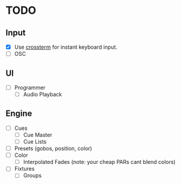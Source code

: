 # TODO

## Input

- [x] Use [crossterm](https://github.com/crossterm-rs/crossterm) for instant keyboard input.
- [ ] OSC

## UI

- [ ] Programmer
  - [ ] Audio Playback

## Engine

- [ ] Cues
  - [ ] Cue Master
  - [ ] Cue Lists
- [ ] Presets (gobos, position, color)
- [ ] Color
  - [ ] Interpolated Fades (note: your cheap PARs cant blend colors)
- [ ] Fixtures
  - [ ] Groups

